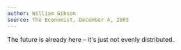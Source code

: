 ```yaml
---
author: William Gibson
source: The Economist, December 4, 2003
---
```


The future is already here – it's just not evenly distributed.
